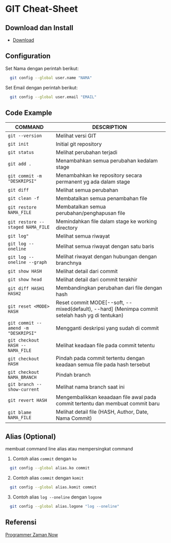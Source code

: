 # GIT Cheat-Sheet
## Download dan Install
- [Download](https://git-scm.com/downloads)

## Configuration
Set Nama dengan perintah berikut:
```bash
  git config --global user.name "NAMA"
```
Set Email dengan perintah berikut:
```bash
  git config --global user.email "EMAIL"
```

## Code Example
COMMAND | DESCRIPTION
---|---
`git --version` | Melihat versi GIT
`git init` | Initial git repository
`git status` | Melihat perubahan terjadi
`git add .` | Menambahkan semua perubahan kedalam stage
`git commit -m "DESKRIPSI"` | Menambahkan ke repository secara permanent yg ada dalam stage
`git diff` | Melihat semua perubahan
`git clean -f` | Membatalkan semua penambahan file
`git restore NAMA_FILE` | Membatalkan semua perubahan/penghapusan file
`git restore --staged NAMA_FILE` | Memindahkan file dalam stage ke working directory
`git log"` | Melihat semua riwayat
`git log --oneline` | Melihat semua riwayat dengan satu baris
`git log --oneline --graph` | Melihat riwayat dengan hubungan dengan branchnya
`git show HASH` | Melihat detail dari commit
`git show head` | Melihat detail dari commit terakhir
`git diff HASH1 HASH2` | Membandingkan perubahan dari file dengan hash
`git reset <MODE> HASH` | Reset commit MODE[--soft, --mixed(default), --hard] (Menimpa commit setelah hash yg di tentukan)
`git commit --amend -m "DESKRIPSI"` | Mengganti deskripsi yang sudah di commit
`git checkout HASH -- NAMA_FILE` | Melihat keadaan file pada commit tetentu
`git checkout HASH` | Pindah pada commit tertentu dengan keadaan semua file pada hash tersebut
`git checkout NAMA_BRANCH` | Pindah branch
`git branch --show-current` | Melihat nama branch saat ini
`git revert HASH` | Mengembalikkan keaadaan file awal pada commit tertentu dan membuat commit baru
`git blame NAMA_FILE` | Melihat detail file (HASH, Author, Date, Nama Commit) 

## Alias (Optional)
membuat command line alias atau mempersingkat command
1. Contoh alias `commit` dengan `ko`
```bash
  git config --global alias.ko commit
```
2. Contoh alias `commit` dengan `komit`
```bash
  git config --global alias.komit commit
```
3. Contoh alias `log --oneline` dengan `logone`
```bash
  git config --global alias.logone "log --oneline"
```

## Referensi
[Programmer Zaman Now](https://www.youtube.com/watch?v=fQbTeNX1mvM)